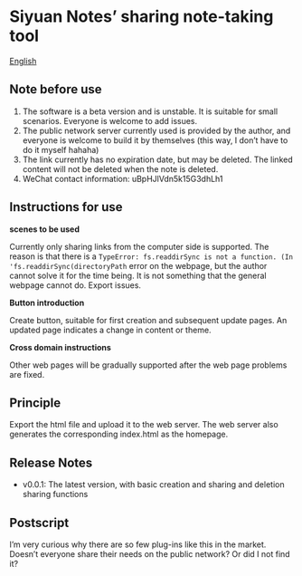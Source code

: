 # Siyuan Notes’ sharing note-taking tool

[English](./README.md)

## Note before use

1. The software is a beta version and is unstable. It is suitable for small scenarios. Everyone is welcome to add issues.
2. The public network server currently used is provided by the author, and everyone is welcome to build it by themselves (this way, I don’t have to do it myself hahaha)
3. The link currently has no expiration date, but may be deleted. The linked content will not be deleted when the note is deleted.
4. WeChat contact information: uBpHJlVdn5k15G3dhLh1

## Instructions for use

**scenes to be used**

Currently only sharing links from the computer side is supported. The reason is that there is a `TypeError: fs.readdirSync is not a function. (In 'fs.readdirSync(directoryPath` error on the webpage, but the author cannot solve it for the time being. It is not something that the general webpage cannot do. Export issues.

**Button introduction**

Create button, suitable for first creation and subsequent update pages. An updated page indicates a change in content or theme.

**Cross domain instructions**

Other web pages will be gradually supported after the web page problems are fixed.



## Principle

Export the html file and upload it to the web server. The web server also generates the corresponding index.html as the homepage.



## Release Notes

- v0.0.1: The latest version, with basic creation and sharing and deletion sharing functions



## Postscript

I’m very curious why there are so few plug-ins like this in the market. Doesn’t everyone share their needs on the public network? Or did I not find it?